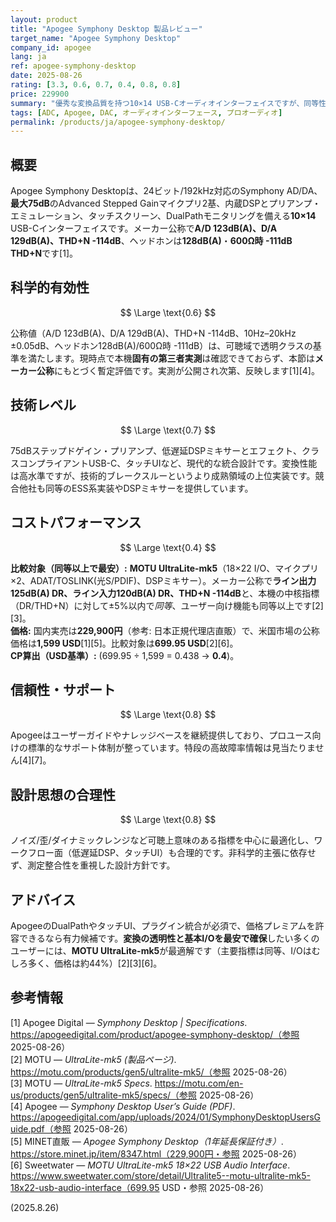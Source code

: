 ```yaml
---
layout: product
title: "Apogee Symphony Desktop 製品レビュー"
target_name: "Apogee Symphony Desktop"
company_id: apogee
lang: ja
ref: apogee-symphony-desktop
date: 2025-08-26
rating: [3.3, 0.6, 0.7, 0.4, 0.8, 0.8]
price: 229900
summary: "優秀な変換品質を持つ10×14 USB-Cオーディオインターフェイスですが、同等性能を満たす低価格代替が存在するため価格面の不利が大きい（MOTU UltraLite-mk5）"
tags: [ADC, Apogee, DAC, オーディオインターフェース, プロオーディオ]
permalink: /products/ja/apogee-symphony-desktop/
---
```

## 概要

Apogee Symphony Desktopは、24ビット/192kHz対応のSymphony AD/DA、**最大75dB**のAdvanced Stepped Gainマイクプリ2基、内蔵DSPとプリアンプ・エミュレーション、タッチスクリーン、DualPathモニタリングを備える**10×14** USB-Cインターフェイスです。メーカー公称で**A/D 123dB(A)、D/A 129dB(A)、THD+N -114dB**、ヘッドホンは**128dB(A)**・**600Ω時 -111dB THD+N**です[1]。

## 科学的有効性

$$ \Large \text{0.6} $$

公称値（A/D 123dB(A)、D/A 129dB(A)、THD+N -114dB、10Hz–20kHz ±0.05dB、ヘッドホン128dB(A)/600Ω時 -111dB）は、可聴域で透明クラスの基準を満たします。現時点で本機**固有の第三者実測**は確認できておらず、本節は**メーカー公称**にもとづく暫定評価です。実測が公開され次第、反映します[1][4]。

## 技術レベル

$$ \Large \text{0.7} $$

75dBステップドゲイン・プリアンプ、低遅延DSPミキサーとエフェクト、クラスコンプライアントUSB-C、タッチUIなど、現代的な統合設計です。変換性能は高水準ですが、技術的ブレークスルーというより成熟領域の上位実装です。競合他社も同等のESS系実装やDSPミキサーを提供しています。

## コストパフォーマンス

$$ \Large \text{0.4} $$

**比較対象（同等以上で最安）:** **MOTU UltraLite-mk5**（18×22 I/O、マイクプリ×2、ADAT/TOSLINK(光S/PDIF)、DSPミキサー）。メーカー公称で**ライン出力125dB(A) DR、ライン入力120dB(A) DR、THD+N -114dB**と、本機の中核指標（DR/THD+N）に対して±5%以内で*同等*、ユーザー向け機能も同等以上です[2][3]。  
**価格:** 国内実売は**229,900円**（参考: 日本正規代理店直販）で、米国市場の公称価格は**1,599 USD**[1][5]。比較対象は**699.95 USD**[2][6]。  
**CP算出（USD基準）:** (699.95 ÷ 1,599 = 0.438 → **0.4**)。

## 信頼性・サポート

$$ \Large \text{0.8} $$

Apogeeはユーザーガイドやナレッジベースを継続提供しており、プロユース向けの標準的なサポート体制が整っています。特段の高故障率情報は見当たりません[4][7]。

## 設計思想の合理性

$$ \Large \text{0.8} $$

ノイズ/歪/ダイナミックレンジなど可聴上意味のある指標を中心に最適化し、ワークフロー面（低遅延DSP、タッチUI）も合理的です。非科学的主張に依存せず、測定整合性を重視した設計方針です。

## アドバイス

ApogeeのDualPathやタッチUI、プラグイン統合が必須で、価格プレミアムを許容できるなら有力候補です。**変換の透明性と基本I/Oを最安で確保**したい多くのユーザーには、**MOTU UltraLite-mk5**が最適解です（主要指標は同等、I/Oはむしろ多く、価格は約44%）[2][3][6]。

## 参考情報

[1] Apogee Digital — *Symphony Desktop | Specifications*. https://apogeedigital.com/product/apogee-symphony-desktop/（参照 2025-08-26）  
[2] MOTU — *UltraLite-mk5 (製品ページ)*. https://motu.com/products/gen5/ultralite-mk5/（参照 2025-08-26）  
[3] MOTU — *UltraLite-mk5 Specs*. https://motu.com/en-us/products/gen5/ultralite-mk5/specs/（参照 2025-08-26）  
[4] Apogee — *Symphony Desktop User’s Guide (PDF)*. https://apogeedigital.com/app/uploads/2024/01/SymphonyDesktopUsersGuide.pdf（参照 2025-08-26）  
[5] MINET直販 — *Apogee Symphony Desktop（1年延長保証付き）*. https://store.minet.jp/item/8347.html（229,900円・参照 2025-08-26）  
[6] Sweetwater — *MOTU UltraLite-mk5 18×22 USB Audio Interface*. https://www.sweetwater.com/store/detail/Ultralite5--motu-ultralite-mk5-18x22-usb-audio-interface（699.95 USD・参照 2025-08-26）  

(2025.8.26)

